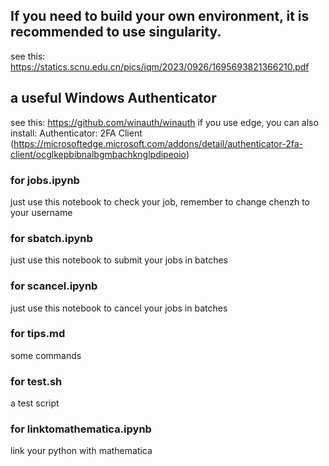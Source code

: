 ## If you need to build your own environment, it is recommended to use singularity.
see this:   https://statics.scnu.edu.cn/pics/iqm/2023/0926/1695693821366210.pdf

## a useful Windows Authenticator
see this: https://github.com/winauth/winauth
if you use edge, you can also install: Authenticator: 2FA Client (https://microsoftedge.microsoft.com/addons/detail/authenticator-2fa-client/ocglkepbibnalbgmbachknglpdipeoio)

### for jobs.ipynb
 just use this notebook to check your job, remember to change chenzh to your username

### for sbatch.ipynb
 just use this notebook to submit your jobs in batches

### for scancel.ipynb
 just use this notebook to cancel your jobs in batches

### for tips.md
 some commands

### for test.sh
 a test script

### for linktomathematica.ipynb
link your python with mathematica

